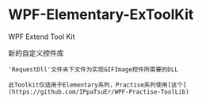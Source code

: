 # WPF-Elementary-ExToolKit
 WPF Extend Tool Kit

新的自定义控件库

	'RequestDll'文件夹下文件为实现GIFImage控件所需要的DLL
	
	此Toolkit仅适用于Elementary系列，Practise系列使用[这个](https://github.com/IPpaTsuEr/WPF-Practise-ToolLib)